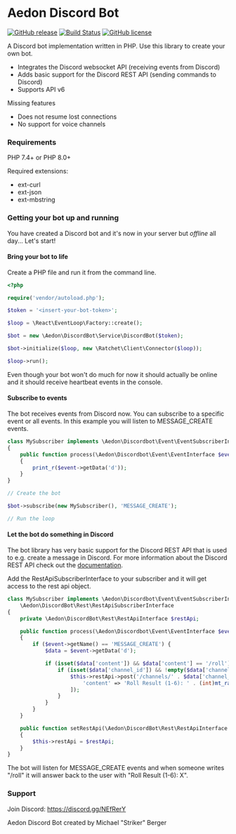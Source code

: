 # Aedon Discord Bot

[![GitHub release](https://img.shields.io/github/v/release/RyseSlade/discord-bot.svg)](https://github.com/RyseSlade/discord-bot/releases/)
[![Build Status](https://travis-ci.org/RyseSlade/discord-bot.svg?branch=master)](https://travis-ci.org/RyseSlade/discord-bot)
[![GitHub license](https://img.shields.io/badge/license-MIT-green)](https://github.com/RyseSlade/discord-bot/blob/master/LICENSE)

A Discord bot implementation written in PHP. Use this library to create your own bot.

* Integrates the Discord websocket API (receiving events from Discord)
* Adds basic support for the Discord REST API (sending commands to Discord)
* Supports API v6

Missing features

* Does not resume lost connections
* No support for voice channels

### Requirements

PHP 7.4+ or PHP 8.0+

Required extensions:
* ext-curl
* ext-json
* ext-mbstring

### Getting your bot up and running

You have created a Discord bot and it's now in your server but _offline_ all day... Let's start!

#### Bring your bot to life

Create a PHP file and run it from the command line.

```php
<?php

require('vendor/autoload.php');

$token = '<insert-your-bot-token>';

$loop = \React\EventLoop\Factory::create();

$bot = new \Aedon\DiscordBot\Service\DiscordBot($token);

$bot->initialize($loop, new \Ratchet\Client\Connector($loop));

$loop->run();
```

Even though your bot won't do much for now it should actually be online and it should receive heartbeat events in the console.

#### Subscribe to events

The bot receives events from Discord now. You can subscribe to a specific event or all events. In this example you will listen to MESSAGE_CREATE events.

```php
class MySubscriber implements \Aedon\Discordbot\Event\EventSubscriberInterface
{
    public function process(\Aedon\Discordbot\Event\EventInterface $event): void
    {
        print_r($event->getData('d'));
    } 
}

// Create the bot

$bot->subscribe(new MySubscriber(), 'MESSAGE_CREATE');

// Run the loop
```

#### Let the bot do something in Discord

The bot library has very basic support for the Discord REST API that is used to e.g. create a message in Discord. For more information about the Discord REST API check out the [documentation](https://discordapp.com/developers/docs/intro).

Add the RestApiSubscriberInterface to your subscriber and it will get access to the rest api object.

```php
class MySubscriber implements \Aedon\Discordbot\Event\EventSubscriberInterface, 
    \Aedon\DiscordBot\Rest\RestApiSubscriberInterface
{
    private \Aedon\DiscordBot\Rest\RestApiInterface $restApi;

    public function process(\Aedon\Discordbot\Event\EventInterface $event): void
    {
        if ($event->getName() == 'MESSAGE_CREATE') {
            $data = $event->getData('d');

            if (isset($data['content']) && $data['content'] == '/roll') {
                if (isset($data['channel_id']) && !empty($data['channel_id'])) {
                    $this->restApi->post('/channels/' . $data['channel_id'] . '/messages', [
                        'content' => 'Roll Result (1-6): ' . (int)mt_rand(1, 6),
                    ]);
                }
            }
        }
    }

    public function setRestApi(\Aedon\DiscordBot\Rest\RestApiInterface $restApi): void
    {
        $this->restApi = $restApi;
    }
}
```

The bot will listen for MESSAGE_CREATE events and when someone writes "/roll" it will answer back to the user with "Roll Result (1-6): X".

### Support

Join Discord: https://discord.gg/NEfRerY

Aedon Discord Bot created by Michael "Striker" Berger

